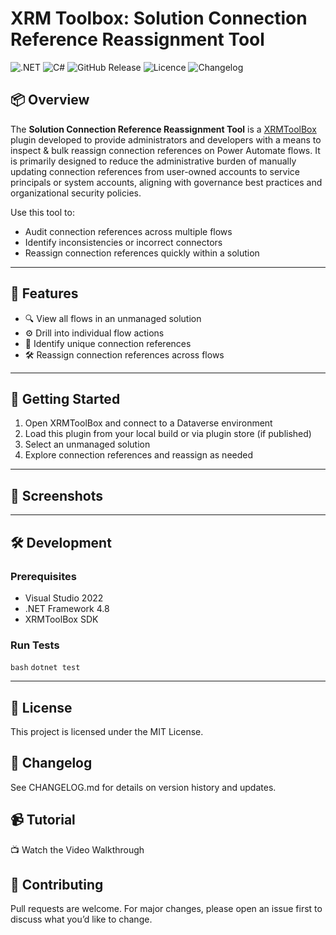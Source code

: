 ﻿# XRM Toolbox: Solution Connection Reference Reassignment Tool

![.NET](https://img.shields.io/badge/.NET-512BD4?logo=dotnet&logoColor=white&style=flat-square)
![C#](https://img.shields.io/badge/C%23-239120?logo=c-sharp&logoColor=white&style=flat-square)
![GitHub Release](https://img.shields.io/github/v/release/MatthewTDunn/ConnectionReferenceReassignmentTool?style=flat-square)
![Licence](https://img.shields.io/github/license/MatthewTDunn/ConnectionReferenceReassignmentTool?style=flat-square)
![Changelog](https://img.shields.io/badge/Changelog-Yes-brightgreen?style=flat-square)

## 📦 Overview

The **Solution Connection Reference Reassignment Tool** is a [XRMToolBox](https://www.xrmtoolbox.com/) plugin developed to provide administrators and developers with a means to inspect & bulk reassign connection references on Power Automate flows. It is primarily designed to reduce the administrative burden of manually updating connection references from user-owned accounts to service principals or system accounts, aligning with governance best practices and organizational security policies.

Use this tool to:
- Audit connection references across multiple flows
- Identify inconsistencies or incorrect connectors
- Reassign connection references quickly within a solution

---

## 🎯 Features

- 🔍 View all flows in an unmanaged solution
- ⚙️ Drill into individual flow actions
- 🔗 Identify unique connection references
- 🛠 Reassign connection references across flows

---

## 🚀 Getting Started

1. Open XRMToolBox and connect to a Dataverse environment
2. Load this plugin from your local build or via plugin store (if published)
3. Select an unmanaged solution
4. Explore connection references and reassign as needed

---

## 📸 Screenshots



---

## 🛠 Development

### Prerequisites
- Visual Studio 2022
- .NET Framework 4.8
- XRMToolBox SDK

### Run Tests
```bash```
```dotnet test```

---

## 📄 License
This project is licensed under the MIT License.

## 📜 Changelog
See CHANGELOG.md for details on version history and updates.

## 📹 Tutorial
📺 Watch the Video Walkthrough

## 🤝 Contributing
Pull requests are welcome. For major changes, please open an issue first to discuss what you’d like to change.